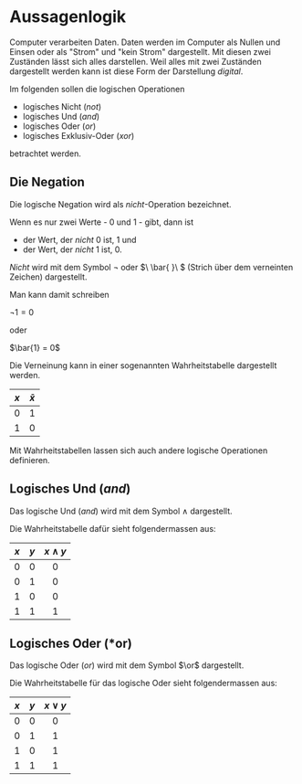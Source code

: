 # Aussagenlogik

Computer verarbeiten Daten. Daten werden im Computer als Nullen und
Einsen oder als "Strom" und "kein Strom" dargestellt. Mit diesen zwei
Zuständen lässt sich alles darstellen. Weil alles mit zwei Zuständen
dargestellt werden kann ist diese Form der Darstellung *digital*.

Im folgenden sollen die logischen Operationen

- logisches Nicht (*not*)
- logisches Und (*and*)
- logisches Oder (*or*)
- logisches Exklusiv-Oder (*xor*)

betrachtet werden.

## Die Negation

Die logische Negation wird als *nicht*-Operation bezeichnet.

Wenn es nur zwei Werte - 0 und 1 - gibt, dann ist

- der Wert, der *nicht* 0 ist, 1 und
- der Wert, der *nicht* 1 ist, 0.

*Nicht* wird mit dem Symbol &not; oder $\ \bar{ }\ $ (Strich über dem
verneinten Zeichen) dargestellt.

Man kann damit schreiben

$\lnot 1 = 0$

oder

$\bar{1} = 0$

Die Verneinung kann in einer sogenannten Wahrheitstabelle dargestellt
werden.

| $x$ | $\bar{x}$ |
| :---: | :---: |
| 0 | 1 |
| 1 | 0 |

Mit Wahrheitstabellen lassen sich auch andere logische Operationen
definieren.

## Logisches Und (*and*)

Das logische Und (*and*) wird mit dem Symbol $\land$ dargestellt.

Die Wahrheitstabelle dafür sieht folgendermassen aus:

| $x$ | $y$ | $x \land y$ |
| :---: | :---: | :---: |
| 0 | 0 | 0 |
| 0 | 1 | 0 |
| 1 | 0 | 0 |
| 1 | 1 | 1 | 

## Logisches Oder (*or)

Das logische Oder (*or*) wird mit dem Symbol $\or$ dargestellt.

Die Wahrheitstabelle für das logische Oder sieht folgendermassen aus:

| $x$ | $y$ | $x \lor y$ |
| :---: | :---: | :---: |
| 0 | 0 | 0 |
| 0 | 1 | 1 |
| 1 | 0 | 1 |
| 1 | 1 | 1 | 